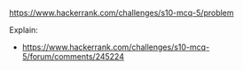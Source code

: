 https://www.hackerrank.com/challenges/s10-mcq-5/problem

Explain:

- https://www.hackerrank.com/challenges/s10-mcq-5/forum/comments/245224
